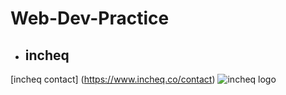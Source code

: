 # Web-Dev-Practice
+ ## incheq
[incheq contact] (https://www.incheq.co/contact)
![incheq logo](https://uploads-ssl.webflow.com/6411205aa4059e3917a059f4/6423aa8c94136e5f1a736a1f_logo-colour.svg "Incheq")
